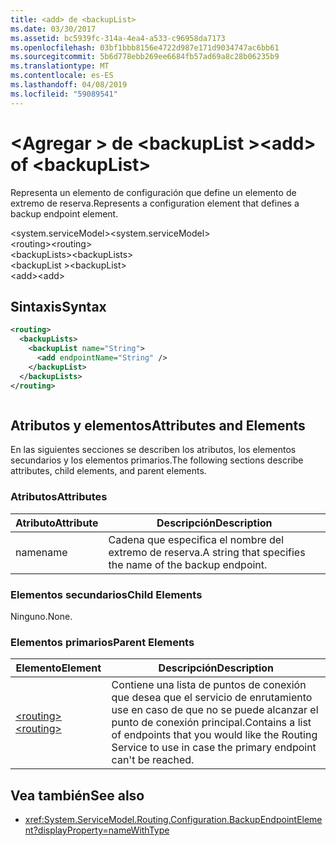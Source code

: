 ```yaml
---
title: <add> de <backupList>
ms.date: 03/30/2017
ms.assetid: bc5939fc-314a-4ea4-a533-c96958da7173
ms.openlocfilehash: 03bf1bbb8156e4722d987e171d9034747ac6bb61
ms.sourcegitcommit: 5b6d778ebb269ee6684fb57ad69a8c28b06235b9
ms.translationtype: MT
ms.contentlocale: es-ES
ms.lasthandoff: 04/08/2019
ms.locfileid: "59089541"
---
```

# <a name="add-of-backuplist"></a><span data-ttu-id="22577-102">\<Agregar > de \<backupList ></span><span class="sxs-lookup"><span data-stu-id="22577-102">\<add> of \<backupList></span></span>
<span data-ttu-id="22577-103">Representa un elemento de configuración que define un elemento de extremo de reserva.</span><span class="sxs-lookup"><span data-stu-id="22577-103">Represents a configuration element that defines a backup endpoint element.</span></span>  
  
 <span data-ttu-id="22577-104">\<system.serviceModel></span><span class="sxs-lookup"><span data-stu-id="22577-104">\<system.serviceModel></span></span>  
<span data-ttu-id="22577-105">\<routing></span><span class="sxs-lookup"><span data-stu-id="22577-105">\<routing></span></span>  
<span data-ttu-id="22577-106">\<backupLists></span><span class="sxs-lookup"><span data-stu-id="22577-106">\<backupLists></span></span>  
<span data-ttu-id="22577-107">\<backupList ></span><span class="sxs-lookup"><span data-stu-id="22577-107">\<backupList></span></span>  
<span data-ttu-id="22577-108">\<add></span><span class="sxs-lookup"><span data-stu-id="22577-108">\<add></span></span>  
  
## <a name="syntax"></a><span data-ttu-id="22577-109">Sintaxis</span><span class="sxs-lookup"><span data-stu-id="22577-109">Syntax</span></span>  
  
```xml  
<routing>
  <backupLists>
    <backupList name="String">
      <add endpointName="String" />
    </backupList>
  </backupLists>
</routing>
```  
  
```csharp  
```  
  
## <a name="attributes-and-elements"></a><span data-ttu-id="22577-110">Atributos y elementos</span><span class="sxs-lookup"><span data-stu-id="22577-110">Attributes and Elements</span></span>  
 <span data-ttu-id="22577-111">En las siguientes secciones se describen los atributos, los elementos secundarios y los elementos primarios.</span><span class="sxs-lookup"><span data-stu-id="22577-111">The following sections describe attributes, child elements, and parent elements.</span></span>  
  
### <a name="attributes"></a><span data-ttu-id="22577-112">Atributos</span><span class="sxs-lookup"><span data-stu-id="22577-112">Attributes</span></span>  
  
|<span data-ttu-id="22577-113">Atributo</span><span class="sxs-lookup"><span data-stu-id="22577-113">Attribute</span></span>|<span data-ttu-id="22577-114">Descripción</span><span class="sxs-lookup"><span data-stu-id="22577-114">Description</span></span>|  
|---------------|-----------------|  
|<span data-ttu-id="22577-115">name</span><span class="sxs-lookup"><span data-stu-id="22577-115">name</span></span>|<span data-ttu-id="22577-116">Cadena que especifica el nombre del extremo de reserva.</span><span class="sxs-lookup"><span data-stu-id="22577-116">A string that specifies the name of the backup endpoint.</span></span>|  
  
### <a name="child-elements"></a><span data-ttu-id="22577-117">Elementos secundarios</span><span class="sxs-lookup"><span data-stu-id="22577-117">Child Elements</span></span>  
 <span data-ttu-id="22577-118">Ninguno.</span><span class="sxs-lookup"><span data-stu-id="22577-118">None.</span></span>  
  
### <a name="parent-elements"></a><span data-ttu-id="22577-119">Elementos primarios</span><span class="sxs-lookup"><span data-stu-id="22577-119">Parent Elements</span></span>  
  
|<span data-ttu-id="22577-120">Elemento</span><span class="sxs-lookup"><span data-stu-id="22577-120">Element</span></span>|<span data-ttu-id="22577-121">Descripción</span><span class="sxs-lookup"><span data-stu-id="22577-121">Description</span></span>|  
|-------------|-----------------|  
|[<span data-ttu-id="22577-122">\<routing></span><span class="sxs-lookup"><span data-stu-id="22577-122">\<routing></span></span>](../../../../../docs/framework/configure-apps/file-schema/wcf/routing.md)|<span data-ttu-id="22577-123">Contiene una lista de puntos de conexión que desea que el servicio de enrutamiento use en caso de que no se puede alcanzar el punto de conexión principal.</span><span class="sxs-lookup"><span data-stu-id="22577-123">Contains a list of endpoints that you would like the Routing Service to use in case the primary endpoint can't be reached.</span></span>|  
  
## <a name="see-also"></a><span data-ttu-id="22577-124">Vea también</span><span class="sxs-lookup"><span data-stu-id="22577-124">See also</span></span>

- <xref:System.ServiceModel.Routing.Configuration.BackupEndpointElement?displayProperty=nameWithType>
